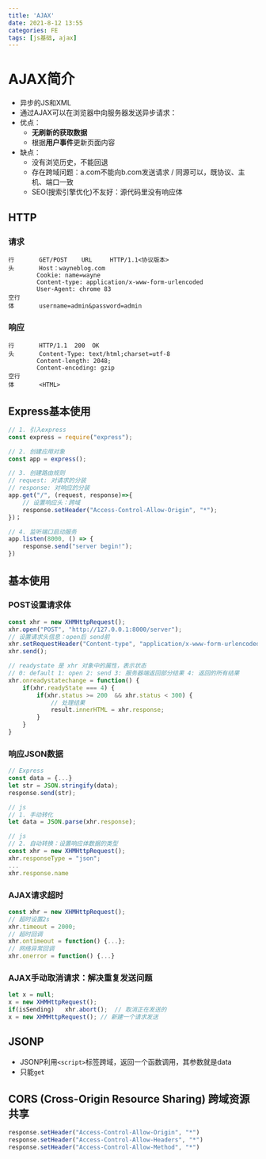 ```yaml
---
title: 'AJAX'
date: 2021-8-12 13:55
categories: FE
tags: [js基础, ajax]
---
```


# AJAX简介
- 异步的JS和XML
- 通过AJAX可以在浏览器中向服务器发送异步请求：
- 优点：
	- **无刷新的获取数据**
	- 根据**用户事件**更新页面内容
- 缺点：
	- 没有浏览历史，不能回退
	- 存在跨域问题：a.com不能向b.com发送请求 / 同源可以，既协议、主机、端口一致
	- SEO(搜索引擎优化)不友好：源代码里没有响应体
 
## HTTP
<!-- more -->
### 请求

```
行		GET/POST	URL		HTTP/1.1<协议版本>
头		Host：wayneblog.com
		Cookie: name=wayne
		Content-type: application/x-www-form-urlencoded
		User-Agent: chrome 83
空行
体		username=admin&password=admin
```

### 响应

```
行		HTTP/1.1  200  OK
头		Content-Type: text/html;charset=utf-8
		Content-length: 2048;
		Content-encoding: gzip
空行
体		<HTML>
```

## Express基本使用

```js
// 1. 引入express
const express = require("express");

// 2. 创建应用对象
const app = express();

// 3. 创建路由规则
// request: 对请求的分装
// response: 对响应的分装
app.get("/", (request, response)=>{
	// 设置响应头：跨域
	response.setHeader("Access-Control-Allow-Origin", "*");
})；

// 4. 监听端口启动服务
app.listen(8000, () => {
	response.send("server begin!");
})
```

## 基本使用
### POST设置请求体

```js
const xhr = new XHMHttpRequest();
xhr.open("POST", "http://127.0.0.1:8000/server");
// 设置请求头信息：open后 send前
xhr.setRequestHeader("Content-type", "application/x-www-form-urlencoded");
xhr.send();

// readystate 是 xhr 对象中的属性，表示状态
// 0: default 1: open 2: send 3: 服务器端返回部分结果 4: 返回的所有结果
xhr.onreadystatechange = function() {
	if(xhr.readyState === 4) {
		if(xhr.status >= 200  && xhr.status < 300) {
			// 处理结果 
			result.innerHTML = xhr.response;
		}
	}
}
```

### 响应JSON数据

```js
// Express
const data = {...}
let str = JSON.stringify(data);
response.send(str);

// js
// 1. 手动转化
let data = JSON.parse(xhr.response);

// js
// 2. 自动转换：设置响应体数据的类型
const xhr = new XHMHttpRequest();
xhr.responseType = "json";
...
xhr.response.name
```

### AJAX请求超时

```js
const xhr = new XHMHttpRequest();
// 超时设置2s
xhr.timeout = 2000;
// 超时回调
xhr.ontimeout = function() {...};
// 网络异常回调
xhr.onerror = function() {...}
```

### AJAX手动取消请求：解决重复发送问题

```js
let x = null;
x = new XHMHttpRequest();
if(isSending)   xhr.abort();  // 取消正在发送的
x = new XHMHttpRequest(); // 新建一个请求发送
```

## JSONP
- JSONP利用`<script>`标签跨域，返回一个函数调用，其参数就是data
- 只能`get`

## CORS (Cross-Origin Resource Sharing) 跨域资源共享
```js
response.setHeader("Access-Control-Allow-Origin", "*")
response.setHeader("Access-Control-Allow-Headers", "*")
response.setHeader("Access-Control-Allow-Method", "*")
```